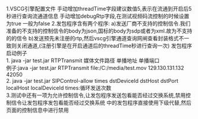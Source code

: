 1.VSCG引擎配置文件
    手动增加threadTime字段建议数值5,表示在流通到开启后5秒进行查询流通道信息
    手动增加debugRtp字段,在测试视频码流控制的时候设置为true 一般为false
2.发包程序含有两个程序:
a)发送厂商不支持的控制信令.我们准备的不支持的控制信令的body为json,国标的body为sdp或者为xml.故为不支持的的信令
b)发送预先未注册的rtp,然后vscg引擎通道查询网闸查看封装格式不一致则关闭通道,(注册引擎是在开启通道后的threadTime秒进行查询一次)
    发包程序启动例子    
     1. java -jar test.jar  RTPTransmit    媒体文件路径  单播地址 单播端口     
       例子:java -jar test.jar  RTPTransmit    file:/C:/media/test.mov  129.130.131.132 42050     
    2.  java -jar test.jar  SIPControl-allow    times     dstDeviceId dstHost dstPort localHost localDeviceId 
       times:循环发送次数  
3.测试中还有一项为允许控制信令,让发包程序发送包看能否经过交换系统,禁用控制信令让发包程序发包看能否经过交换系统
    中的发包程序直接使用下级代替,然后页面的控制信息中进行禁用